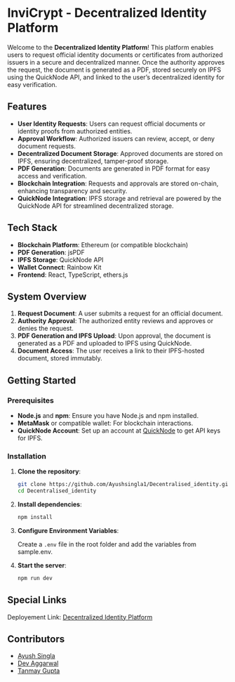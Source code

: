 # InviCrypt - Decentralized Identity Platform

Welcome to the **Decentralized Identity Platform**! This platform enables users to request official identity documents or certificates from authorized issuers in a secure and decentralized manner. Once the authority approves the request, the document is generated as a PDF, stored securely on IPFS using the QuickNode API, and linked to the user’s decentralized identity for easy verification.

## Features

- **User Identity Requests**: Users can request official documents or identity proofs from authorized entities.
- **Approval Workflow**: Authorized issuers can review, accept, or deny document requests.
- **Decentralized Document Storage**: Approved documents are stored on IPFS, ensuring decentralized, tamper-proof storage.
- **PDF Generation**: Documents are generated in PDF format for easy access and verification.
- **Blockchain Integration**: Requests and approvals are stored on-chain, enhancing transparency and security.
- **QuickNode Integration**: IPFS storage and retrieval are powered by the QuickNode API for streamlined decentralized storage.

## Tech Stack

- **Blockchain Platform**: Ethereum (or compatible blockchain)
- **PDF Generation**: jsPDF
- **IPFS Storage**: QuickNode API
- **Wallet Connect**: Rainbow Kit
- **Frontend**: React, TypeScript, ethers.js

## System Overview

1. **Request Document**: A user submits a request for an official document.
2. **Authority Approval**: The authorized entity reviews and approves or denies the request.
3. **PDF Generation and IPFS Upload**: Upon approval, the document is generated as a PDF and uploaded to IPFS using QuickNode.
4. **Document Access**: The user receives a link to their IPFS-hosted document, stored immutably.

## Getting Started

### Prerequisites

- **Node.js** and **npm**: Ensure you have Node.js and npm installed.
- **MetaMask** or compatible wallet: For blockchain interactions.
- **QuickNode Account**: Set up an account at [QuickNode](https://www.quicknode.com/) to get API keys for IPFS.

### Installation

1. **Clone the repository**:

   ```bash
   git clone https://github.com/Ayushsingla1/Decentralised_identity.git
   cd Decentralised_identity
   ```

2. **Install dependencies**:

   ```bash
   npm install
   ```

3. **Configure Environment Variables**:

   Create a `.env` file in the root folder and add the variables from sample.env.

4. **Start the server**:
   ```bash
   npm run dev
   ```

## Special Links

Deployement Link: [Decentralized Identity Platform](https://invicrypt.teamkamikaze.me/)

## Contributors

- [Ayush Singla](https://github.com/Ayushsingla1)
- [Dev Aggarwal](https://github.com/DevAggarwal03)
- [Tanmay Gupta](https://github.com/Tanmay0215)
